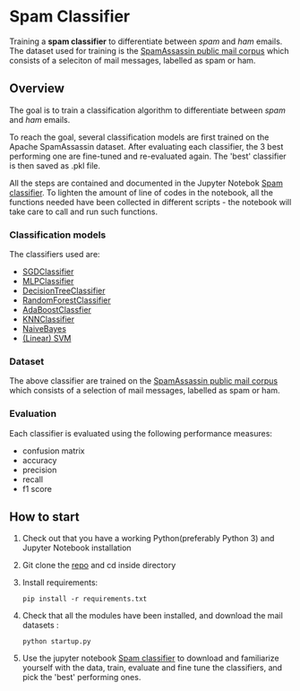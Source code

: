 # Spam Classifier
Training a **spam classifier** to differentiate between _spam_ and _ham_ emails. The dataset used for training is the [SpamAssassin public mail corpus](http://spamassassin.apache.org/old/publiccorpus/) which consists of a seleciton of mail messages, labelled as spam or ham.

## Overview
The goal is to train a classification algorithm to differentiate between _spam_ and _ham_ emails. 

To reach the goal, several classification models are first trained on the Apache SpamAssassin dataset. After evaluating each classifier, the 3 best performing one are  fine-tuned and re-evaluated again. The 'best' classifier is then saved as .pkl file.


All the steps are contained and documented in the Jupyter Notebok [Spam classifier](https://github.com/ElisaCovato/Spam-Classifier/blob/main/Spam%20classifier.ipynb). To lighten the amount of line of codes in the notebook, all the functions needed have been collected in different scripts - the notebook will take care to call and run such functions.



### Classification models
The classifiers used are:
- [SGDClassifier](https://scikit-learn.org/stable/modules/generated/sklearn.linear_model.SGDClassifier.html)
- [MLPClassifier](https://scikit-learn.org/stable/modules/generated/sklearn.neural_network.MLPClassifier.html)
- [DecisionTreeClassifier](https://scikit-learn.org/stable/modules/generated/sklearn.tree.DecisionTreeClassifier.html#sklearn.tree.DecisionTreeClassifier)
- [RandomForestClassifier](https://scikit-learn.org/stable/modules/generated/sklearn.ensemble.RandomForestClassifier.html#sklearn.ensemble.RandomForestClassifier)
- [AdaBoostClassfier](https://scikit-learn.org/stable/modules/generated/sklearn.ensemble.AdaBoostClassifier.html#sklearn.ensemble.AdaBoostClassifier)
- [KNNClassifier](https://scikit-learn.org/stable/modules/generated/sklearn.neighbors.KNeighborsClassifier.html#sklearn.neighbors.KNeighborsClassifier)
- [NaiveBayes](https://scikit-learn.org/stable/modules/generated/sklearn.naive_bayes.GaussianNB.html#sklearn.naive_bayes.GaussianNB)
- [(Linear) SVM](https://scikit-learn.org/stable/modules/generated/sklearn.svm.SVC.html)

### Dataset
The above classifier are trained on the [SpamAssassin public mail corpus](http://spamassassin.apache.org/old/publiccorpus/) which consists of a selection of mail messages, labelled as spam or ham.

### Evaluation
Each classifier is evaluated using the following performance measures:
* confusion matrix
* accuracy
* precision
* recall
* f1 score

## How to start
1. Check out that you have a working Python(preferably Python 3) and Jupyter Notebook installation 
2. Git clone the [repo](https://github.com/ElisaCovato/Spam-Classifier.git) and cd inside directory
3. Install requirements: 

    `pip install -r requirements.txt`
4. Check that all the modules have been installed, and download the mail datasets : 
    
    `python startup.py`
5. Use the jupyter notebook [Spam classifier](https://github.com/ElisaCovato/Spam-Classifier/blob/main/Spam%20classifier.ipynb) to download and familiarize yourself with the data, train, evaluate and fine tune the classifiers, and pick the 'best' performing ones.
    
